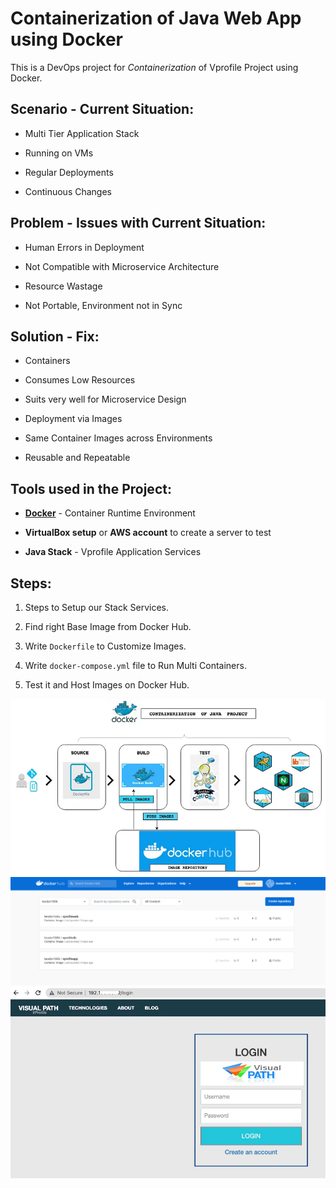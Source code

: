 # Containerization of Java Web App using Docker

This is a DevOps project for _Containerization_ of Vprofile Project using Docker.

## Scenario - Current Situation:

- Multi Tier Application Stack

- Running on VMs

- Regular Deployments

- Continuous Changes

## Problem - Issues with Current Situation:

- Human Errors in Deployment

- Not Compatible with Microservice Architecture

- Resource Wastage

- Not Portable, Environment not in Sync

## Solution - Fix:

- Containers

- Consumes Low Resources

- Suits very well for Microservice Design

- Deployment via Images

- Same Container Images across Environments

- Reusable and Repeatable

## Tools used in the Project:

- [**Docker**](https://www.docker.com/) - Container Runtime Environment
  
- **VirtualBox setup** or **AWS account** to create a server to test
   
- **Java Stack** - Vprofile Application Services

## Steps:

1. Steps to Setup our Stack Services.

2. Find right Base Image from Docker Hub.

3. Write `Dockerfile` to Customize Images.

4. Write `docker-compose.yml` file to Run Multi Containers.

5. Test it and Host Images on Docker Hub.

![Plan](Plan.jpg)
![Hub](dockerhub.png)
![Login](Login.jpg)
